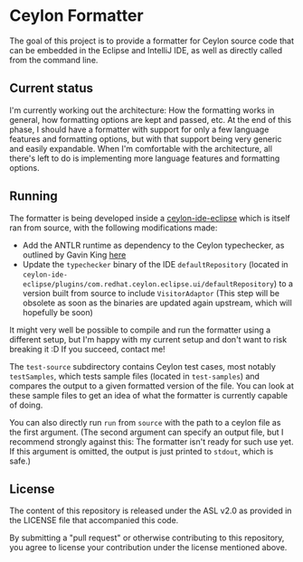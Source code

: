 Ceylon Formatter
================

The goal of this project is to provide a formatter for Ceylon source code that can be embedded in the Eclipse and IntelliJ IDE, as well as directly called from the command line.

Current status
--------------

I'm currently working out the architecture: How the formatting works in general, how formatting options are kept and passed, etc.
At the end of this phase, I should have a formatter with support for only a few language features and formatting options, but with that support being very generic and easily expandable.
When I'm comfortable with the architecture, all there's left to do is implementing more language features and formatting options.

Running
-------

The formatter is being developed inside a [ceylon-ide-eclipse](https://github.com/ceylon/ceylon-ide-eclipse) which is itself ran from source, with the following modifications made:

* Add the ANTLR runtime as dependency to the Ceylon typechecker, as outlined by Gavin King [here](https://github.com/ceylon/ceylon-ide-eclipse/issues/385#issuecomment-26142986)
* Update the `typechecker` binary of the IDE `defaultRepository` (located in `ceylon-ide-eclipse/plugins/com.redhat.ceylon.eclipse.ui/defaultRepository`) to a version built from source to include `VisitorAdaptor`
  (This step will be obsolete as soon as the binaries are updated again upstream, which will hopefully be soon)

It might very well be possible to compile and run the formatter using a different setup, but I'm happy with my current setup and don't want to risk breaking it :D If you succeed, contact me!

The `test-source` subdirectory contains Ceylon test cases, most notably `testSamples`, which tests sample files (located in `test-samples`) and compares the output to a given formatted version of the file.
You can look at these sample files to get an idea of what the formatter is currently capable of doing.

You can also directly run `run` from `source` with the path to a ceylon file as the first argument.
(The second argument can specify an output file, but I recommend strongly against this: The formatter isn't ready for such use yet.
If this argument is omitted, the output is just printed to `stdout`, which is safe.)

License
-------

The content of this repository is released under the ASL v2.0
as provided in the LICENSE file that accompanied this code.

By submitting a "pull request" or otherwise contributing to 
this repository, you agree to license your contribution under 
the license mentioned above.